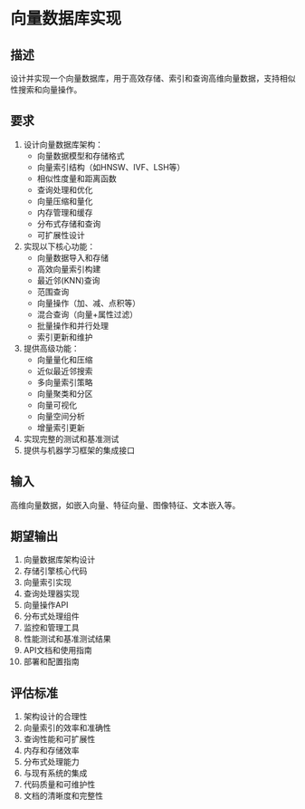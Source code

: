 # 向量数据库实现

## 描述
设计并实现一个向量数据库，用于高效存储、索引和查询高维向量数据，支持相似性搜索和向量操作。

## 要求
1. 设计向量数据库架构：
   - 向量数据模型和存储格式
   - 向量索引结构（如HNSW、IVF、LSH等）
   - 相似性度量和距离函数
   - 查询处理和优化
   - 向量压缩和量化
   - 内存管理和缓存
   - 分布式存储和查询
   - 可扩展性设计
2. 实现以下核心功能：
   - 向量数据导入和存储
   - 高效向量索引构建
   - 最近邻(KNN)查询
   - 范围查询
   - 向量操作（加、减、点积等）
   - 混合查询（向量+属性过滤）
   - 批量操作和并行处理
   - 索引更新和维护
3. 提供高级功能：
   - 向量量化和压缩
   - 近似最近邻搜索
   - 多向量索引策略
   - 向量聚类和分区
   - 向量可视化
   - 向量空间分析
   - 增量索引更新
4. 实现完整的测试和基准测试
5. 提供与机器学习框架的集成接口

## 输入
高维向量数据，如嵌入向量、特征向量、图像特征、文本嵌入等。

## 期望输出
1. 向量数据库架构设计
2. 存储引擎核心代码
3. 向量索引实现
4. 查询处理器实现
5. 向量操作API
6. 分布式处理组件
7. 监控和管理工具
8. 性能测试和基准测试结果
9. API文档和使用指南
10. 部署和配置指南

## 评估标准
1. 架构设计的合理性
2. 向量索引的效率和准确性
3. 查询性能和可扩展性
4. 内存和存储效率
5. 分布式处理能力
6. 与现有系统的集成
7. 代码质量和可维护性
8. 文档的清晰度和完整性